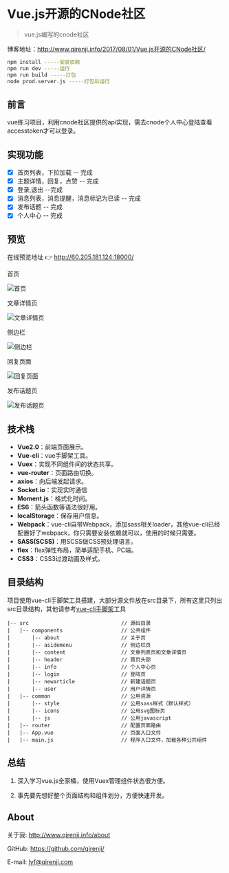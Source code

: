 # Vue.js开源的CNode社区

> vue.js编写的cnode社区

博客地址：http://www.qirenji.info/2017/08/01/Vue.js开源的CNode社区/

``` bash
npm install -----安装依赖
npm run dev -----运行
npm run build -----打包
node prod.server.js -----打包后运行
```

## 前言
vue练习项目，利用cnode社区提供的api实现，需去cnode个人中心登陆查看accesstoken才可以登录。

## 实现功能
- [x] 首页列表，下拉加载 -- 完成
- [x] 主题详情，回复，点赞 -- 完成
- [x] 登录,退出 --完成
- [x] 消息列表，消息提醒，消息标记为已读 -- 完成
- [x] 发布话题 -- 完成
- [x] 个人中心 -- 完成

## 预览
在线预览地址 👉 http://60.205.181.124:18000/

首页

![首页](http://www.qirenji.info/img/cnode-vue/page.png)

文章详情页

![文章详情页](http://www.qirenji.info/img/cnode-vue/pagelist.png)

侧边栏

![侧边栏](http://www.qirenji.info/img/cnode-vue/aside.png)

回复页面

![回复页面](http://www.qirenji.info/img/cnode-vue/replay.png)

发布话题页

![发布话题页](/img/cnode-vue/newartical.png)
## 技术栈
- **Vue2.0**：前端页面展示。
- **Vue-cli**：vue手脚架工具。
- **Vuex**：实现不同组件间的状态共享。
- **vue-router**：页面路由切换。
- **axios**：向后端发起请求。
- **Socket.io**：实现实时通信
- **Moment.js**：格式化时间。
- **ES6**：箭头函数等语法很好用。
- **localStorage**：保存用户信息。
- **Webpack**：vue-cli自带Webpack，添加sass相关loader，其他vue-cli已经配置好了webpack，你只需要安装依赖就可以，使用的时候只需要<style lang="scss"></style>。
- **SASS(SCSS)**：用SCSS做CSS预处理语言。
- **flex**：flex弹性布局，简单适配手机、PC端。
- **CSS3**：CSS3过渡动画及样式。

## 目录结构

项目使用vue-cli手脚架工具搭建，大部分源文件放在src目录下，所有这里只列出src目录结构，其他请参考[vue-cli手脚架](https://segmentfault.com/a/1190000007880723)工具
```
|-- src                              // 源码目录
|   |-- components                   // 公共组件
|       |-- about                    // 关于页
|       |-- asidemenu                // 侧边栏页
|       |-- content                  // 文章列表页和文章详情页 
|       |-- header                   // 首页头部
|       |-- info                     // 个人中心页
|       |-- login                    // 登陆页
|       |-- newarticle               // 新建话题页
|       |-- user                     // 用户详情页
|   |-- common                       // 公用资源
|       |-- style                    // 公用sass样式（默认样式）
|       |-- icons                    // 公用svg图标页
|       |-- js                       // 公用javascript
|   |-- router                       // 配置页面路由
|   |-- App.vue                      // 页面入口文件
|   |-- main.js                      // 程序入口文件，加载各种公共组件
```

## 总结

1. 深入学习vue.js全家桶，使用Vuex管理组件状态很方便。

2. 事先要先想好整个页面结构和组件划分，方便快速开发。


## About
关于我: http://www.qirenji.info/about

GitHub: https://github.com/qirenji/

E-mail: lyf@qirenji.com
